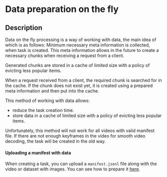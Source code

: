# Data preparation on the fly

## Description

Data on the fly processing is a way of working with data, the main idea of which is as follows:
Minimum necessary meta information is collected, when task is created.
This meta information allows in the future to create a necessary chunks when receiving a request from a client.

Generated chunks are stored in a cache of limited size with a policy of evicting less popular items.

When a request received from a client, the required chunk is searched for in the cache.
If the chunk does not exist yet, it is created using a prepared meta information and then put into the cache.

This method of working with data allows:

- reduce the task creation time.
- store data in a cache of limited size with a policy of evicting less popular items.

Unfortunately, this method will not work for all videos with valid manifest file.
If there are not enough keyframes in the video for smooth video decoding, the task will be created in the old way.

#### Uploading a manifest with data

When creating a task, you can upload a `manifest.jsonl` file along with the video or dataset with images.
You can see how to prepare it [here](/utils/dataset_manifest/README.md).
